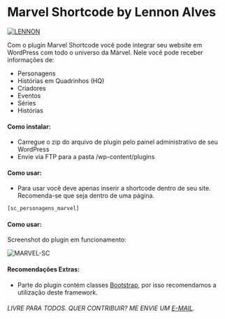 # Marvel Shortcode by Lennon Alves

[![LENNON](http://lennonalves.xyz/img/desenvolvidopor.png)](https://lennonalves.com)

Com o plugin Marvel Shortcode você pode integrar seu website em WordPress com todo o universo da Márvel. Nele você pode receber informações de:

  - Personagens
  - Histórias em Quadrinhos (HQ)
  - Criadores
  - Eventos
  - Séries
  - Histórias

#### Como instalar:

  - Carregue o zip do arquivo de plugin pelo painel administrativo de seu WordPress
  - Envie via FTP para a pasta /wp-content/plugins

#### Como usar:

  - Para usar você deve apenas inserir a shortcode dentro de seu site. Recomenda-se que seja dentro de uma página.

```sh
[sc_personagens_marvel]
```
#### Como usar:

Screenshot do plugin em funcionamento:

![MARVEL-SC](https://github.com/lennonalvesdias/la-marvel-shortcode/blob/master/screenshot.png?raw=true)

#### Recomendações Extras:

  - Parte do plugin contém classes [Bootstrap], por isso recomendamos a utilização deste framework.

###### LIVRE PARA TODOS. QUER CONTRIBUIR? ME ENVIE UM [E-MAIL].

   [Bootstrap]: <http://getbootstrap.com/>
   [E-MAIL]: <mailto:lennonalvesdias@gmail.com>
